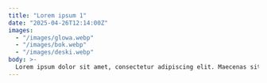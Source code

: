 ```yaml
---
title: "Lorem ipsum 1"
date: "2025-04-26T12:14:00Z"
images:
  - "/images/glowa.webp"
  - "/images/bok.webp"
  - "/images/deski.webp"
body: >-
  Lorem ipsum dolor sit amet, consectetur adipiscing elit. Maecenas sit amet nunc sit amet diam consectetur euismod. Phasellus viverra semper commodo. Ut sed magna felis. In nisl felis, rhoncus ornare sodales vitae, tincidunt pharetra augue.
---
```

